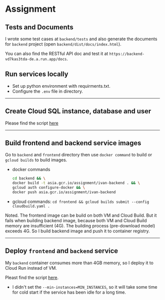 # Assignment

## Tests and Documents
I wrote some test cases at `backend/tests` and also generate the documents for `backend` project (open `backend/dist/docs/index.html`).

You can also find the RESTful API doc and test it at `https://backend-vd7kas3tda-de.a.run.app/docs`.

## Run services locally

- Set up python environment with requirments.txt.
- Configure the `.env` file in directory.

---

## Create Cloud SQL instance, database and user

Please find the script [here](scripts/init_mysql.sh)

---

## Build frontend and backend service images

Go to `backend` and `frontend` directory then use `docker command` to build or `gcloud builds` to build images.

- docker commands

  ```bash
  cd backend && \
  docker build -t asia.gcr.io/assignment/ivan-backend . && \
  gcloud auth configure-docker && \
  docker push asia.gcr.io/assignment/ivan-backend
  ```

- gcloud commands: `cd frontend && gcloud builds submit --config cloudbuild.yaml .`

Noted. The frontend image can be build on both VM and Cloud Build. But it fails when building backend image, because both VM and Cloud Build memory are insufficient (4G). The building process (pre-download model) exceeds 4G. So I build backend image and push it to container registry.

---

## Deploy `frontend` and `backend` service

My `backend` container consumes more than 4GB memory, so I deploy it to Cloud Run instead of VM.

Pleast find the script [here](scripts/deploy_cloud_run.sh).

- I didn't set the `--min-instances=MIN_INSTANCES`, so it will take some time for cold start if the service has been idle for a long time.
